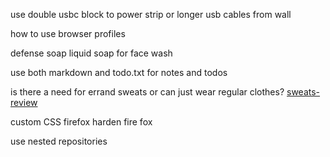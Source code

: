 use double usbc block to power strip or longer usb cables from wall
	
how to use browser profiles

defense soap liquid soap for face wash

use both markdown and todo.txt for notes and todos

is there a need for errand sweats or can just wear regular clothes?
[sweats-review](../Inbox/sweats.txt)

custom CSS firefox 
harden fire fox

use nested repositories